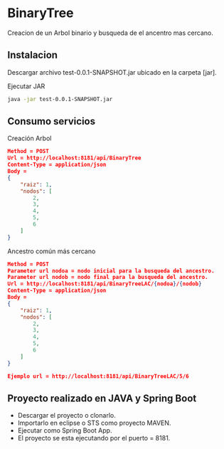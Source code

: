 # BinaryTree

Creacion de un Arbol binario y busqueda de el ancentro
mas cercano.

## Instalacion

Descargar archivo test-0.0.1-SNAPSHOT.jar  ubicado en la carpeta [jar].

Ejecutar JAR

```bash
java -jar test-0.0.1-SNAPSHOT.jar
```

## Consumo servicios 

Creación Arbol 

```json
Method = POST
Url = http://localhost:8181/api/BinaryTree
Content-Type = application/json
Body = 
{
    "raiz": 1,
    "nodos": [
        2,
        3,
        4,
        5,
        6
    ]
}
```

Ancestro común más cercano

```json
Method = POST
Parameter url nodoa = nodo inicial para la busqueda del ancestro.
Parameter url nodob = nodo final para la busqueda del ancestro.
Url = http://localhost:8181/api/BinaryTreeLAC/{nodoa}/{nodob}
Content-Type = application/json
Body = 
{
    "raiz": 1,
    "nodos": [
        2,
        3,
        4,
        5,
        6
    ]
}

Ejemplo url = http://localhost:8181/api/BinaryTreeLAC/5/6
```

## Proyecto realizado en JAVA y Spring Boot

 - Descargar el proyecto o clonarlo.
 - Importarlo en eclipse o STS como proyecto MAVEN.
 - Ejecutar como Spring Boot App.
 - El proyecto se esta ejecutando por el puerto = 8181. 